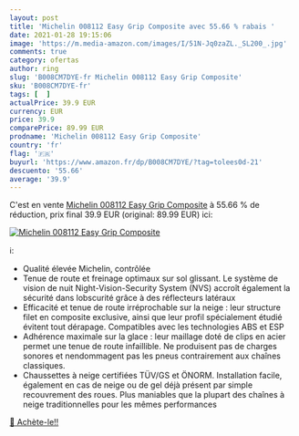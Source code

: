 ```yaml
---
layout: post
title: 'Michelin 008112 Easy Grip Composite avec 55.66 % rabais '
date: 2021-01-28 19:15:06
image: 'https://m.media-amazon.com/images/I/51N-Jq0zaZL._SL200_.jpg'
comments: true
category: ofertas
author: ring
slug: 'B008CM7DYE-fr Michelin 008112 Easy Grip Composite'
sku: 'B008CM7DYE-fr'
tags: [  ]
actualPrice: 39.9 EUR
currency: EUR
price: 39.9
comparePrice: 89.99 EUR
prodname: 'Michelin 008112 Easy Grip Composite'
country: 'fr'
flag: '🇫🇷'
buyurl: 'https://www.amazon.fr/dp/B008CM7DYE/?tag=tolees0d-21'
descuento: '55.66'
average: '39.9'
---
```


C'est en vente [Michelin 008112 Easy Grip Composite](https://www.amazon.fr/dp/B008CM7DYE/?tag=tolees0d-21)  à  55.66 % de réduction, prix final  39.9 EUR (original: 89.99 EUR) ici:

[![Michelin 008112 Easy Grip Composite](https://m.media-amazon.com/images/I/51N-Jq0zaZL._SL200_.jpg)](https://www.amazon.fr/dp/B008CM7DYE/?tag=tolees0d-21)

ℹ️:

- Qualité élevée Michelin, contrôlée
- Tenue de route et freinage optimaux sur sol glissant. Le système de vision de nuit Night-Vision-Security System (NVS) accroît également la sécurité dans lobscurité grâce à des réflecteurs latéraux
- Efficacité et tenue de route irréprochable sur la neige : leur structure filet en composite exclusive, ainsi que leur profil spécialement étudié évitent tout dérapage. Compatibles avec les technologies ABS et ESP
- Adhérence maximale sur la glace : leur maillage doté de clips en acier permet une tenue de route infaillible. Ne produisent pas de charges sonores et nendommagent pas les pneus contrairement aux chaînes classiques.
- Chaussettes à neige certifiées TÜV/GS et ÖNORM. Installation facile, également en cas de neige ou de gel déjà présent par simple recouvrement des roues. Plus maniables que la plupart des chaînes à neige traditionnelles pour les mêmes performances

[🛒 Achète-le!!](https://www.amazon.fr/dp/B008CM7DYE/?tag=tolees0d-21)
